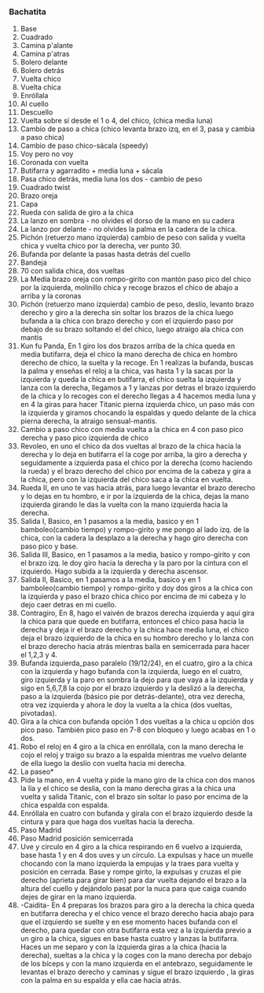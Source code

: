 ### Bachatita
1. Base
2. Cuadrado
3. Camina p'alante
4. Camina p'atras
5. Bolero delante
6. Bolero detrás
7. Vuelta chico
8. Vuelta chica
9. Enróllala
10. Al cuello
11. Descuello
12. Vuelta sobre sí desde el 1 o 4, del chico, (chica media luna)
13. Cambio de paso a chica (chico levanta brazo izq, en el 3, pasa y cambia a paso chica)
14. Cambio de paso chico-sácala (speedy)
15. Voy pero no voy
16. Coronada con vuelta
17. Butifarra y agarradito + media luna + sácala
18. Pasa chico detrás, media luna los dos - cambio de peso
19. Cuadrado twist
20. Brazo oreja
21. Capa
22. Rueda con salida de giro a la chica
23. La lanzo en sombra - no olvides el dorso de la mano en su cadera
24. La lanzo por delante - no olvides la palma en la cadera de la chica.
25. Pichón (retuerzo mano izquierda) cambio de peso con salida y vuelta chica y vuelta chico por la derecha, ver punto 30.
26. Bufanda por delante la pasas hasta detrás del cuello
27. Bandeja
28. 70 con salida chica, dos vueltas
29. La Media brazo oreja con rompo-girito con mantón paso pico del chico por la  izquierda, molinillo chica y recoge brazos el chico de abajo a arriba y la coronas
30. Pichón (retuerzo mano izquierda) cambio de peso, deslío, levanto brazo derecho y giro a la derecha sin soltar los brazos de la chica luego bufanda a la chica con brazo derecho y con el izquierdo paso por debajo de su brazo soltando el del chico, luego atraigo ala chica con mantis
31. Kun fu Panda, En 1 giro los dos brazos arriba de la chica queda en media butifarra, deja el chico la mano derecha de chica en hombro derecho de  chico, la suelta y la recoge. En 1 realizas la bufanda, buscas la palma y enseñas el reloj a la chica, vas hasta 1 y la sacas por la izquierda y queda la chica en butifarra, el chico suelta la izquierda y lanza con la derecha, llegamos a 1 y lanzas por detras el brazo izquierdo de la chica y lo recoges con el derecho llegas a 4 hacemos media luna y en 4 la giras para hacer Titanic pierna izquierda chico, un paso más con la izquierda y giramos  chocando la espaldas y quedo delante de la chica pierna derecha, la atraigo sensual-mantis.
32. Cambio a paso chico con media vuelta a la chica en 4 con paso pico derecha y paso pico izquierda de chico
33. Revoleo, en uno el chico da dos vueltas al brazo de la chica hacia la derecha y lo deja en butifarra el la coge por arriba, la giro a derecha y seguidamente a izquierda pasa el chico por la derecha (como haciendo la rueda) y el brazo derecho del chico por encima de la cabeza y gira a la chica, pero con la izquierda del chico saca a la chica en vuelta.
34. Rueda II, en uno te vas hacia atrás, para luego levantar el brazo derecho y lo dejas en tu hombro, e ir por la izquierda de la chica, dejas la mano izquierda girando le das la vuelta con la mano izquierda hacia la derecha.
35. Salida I, Basico, en 1 pasamos a la media, basico y en 1 bamboleo(cambio tiempo) y rompo-girito y me pongo al lado izq. de la chica, con la cadera la desplazo a la derecha y hago giro derecha con paso pico y base.
36. Salida III, Basico, en 1 pasamos a la media, basico y rompo-girito y con el brazo izq. le doy giro hacia la derecha y la paro por la cintura con el izquierdo. Hago subida a la izquierda y derecha ascensor.
37. Salida II, Basico, en 1 pasamos a la media, basico y en 1 bamboleo(cambio tiempo) y rompo-girito y doy dos giros a la chica con la izquierda y paso el brazo chica chico por encima de mi cabeza y lo dejo caer detras en mi cuello.
38. Contragiro, En 8, hago el vaivén de brazos derecha izquierda y aquí gira la chica para que quede en butifarra, entonces el chico pasa hacia la derecha y deja ir el brazo derecho y la chica hace media luna, el chico deja el brazo izquierdo de la chica en su hombro derecho y lo lanza con el brazo derecho hacia atrás mientras baila en semicerrada para hacer el 1,2,3 y 4.
39. Bufanda izquierda_paso paralelo (19/12/24), en el cuatro, giro a la chica con la izquierda y hago bufanda con la izquierda, luego en el cuatro,  giro izquierda y la paro en sombra la dejo para que vaya a la izquierda y sigo en 5,6,7,8 la cojo por el brazo izquierdo y la deslizó a la derecha, paso a la izquierda (básico pie por detrás-delante), otra vez derecha, otra vez izquierda y ahora le doy la vuelta a la chica (dos vueltas, pivotadas).
40. Gira a la chica con bufanda opción 1 dos vueltas a la chica u opción dos pico paso. También pico paso en 7-8 con bloqueo y luego acabas en 1 o dos.
41. Robo el reloj en 4 giro a la chica en enróllala, con la mano derecha le cojo el reloj y traigo su brazo a la espalda mientras me vuelvo delante de ella luego la deslío con vuelta hacia mi derecha.
42. La paseo*
43. Pide la mano, en 4 vuelta y pide la mano giro de la chica con dos manos la lía y el chico se deslia, con la mano derecha giras a la chica una vuelta y salida Titanic, con el brazo sin soltar lo paso por encima de la chica espalda con espalda.
44. Enróllala en cuatro con bufanda y gírala con el brazo izquierdo desde la cintura y para que haga dos vueltas hacia la derecha.
45. Paso Madrid
46. Paso Madrid posición semicerrada
47. Uve y circulo en 4 giro a la chica respirando en 6 vuelvo a izquierda, base hasta 1 y en 4 dos  uves y  un círculo. La expulsas y hace un muelle chocando con la mano izquierda la empujas y la traes para vuelta y posición en cerrada. Base y rompe girito, la expulsas y cruzas el pie derecho (aprieta para girar bien) para dar vuelta dejando el brazo a la altura del cuello y dejándolo  pasat por la nuca para que caiga cuando dejes de girar en la mano izquierda.
48. -Caidita- En 4 preparas los brazos para giro a la derecha la chica queda en butifarra derecha y el chico vence el brazo derecho hacia abajo para que el izquierdo se suelte y en ese momento haces bufanda con el derecho, para quedar con otra butifarra esta vez a la izquierda previo a un giro a la chica, sigues en base hasta cuatro y lanzas la butifarra. Haces un me separo y con la izquierda giras a la chica (hacia la derecha), sueltas a la chica y la coges con la mano derecha por debajo de los bíceps y con la mano izquierda en el antebrazo, seguidamente le levantas el brazo derecho y caminas y sigue el brazo izquierdo , la giras con la palma en su espalda y ella cae hacia atrás.
